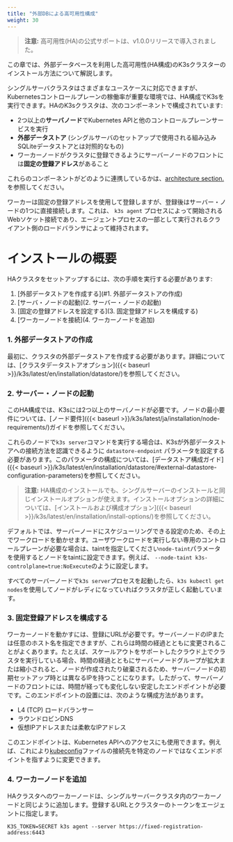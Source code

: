 ```yaml
---
title: "外部DBによる高可用性構成"
weight: 30
---
```


>**注意:** 高可用性(HA)の公式サポートは、v1.0.0リリースで導入されました。

この章では、外部データベースを利用した高可用性(HA構成)のK3sクラスターのインストール方法について解説します。

シングルサーバクラスタはさまざまなユースケースに対応できますが、Kubernetesコントロールプレーンの稼働率が重要な環境では、HA構成でK3sを実行できます。HAのK3sクラスタは、次のコンポーネントで構成されています:

* 2つ以上の**サーバノード**でKubernetes APIと他のコントロールプレーンサービスを実行
* **外部データストア** (シングルサーバのセットアップで使用される組み込みSQLiteデータストアとは対照的なもの)
* ワーカーノードがクラスタに登録できるようにサーバーノードのフロントには**固定の登録アドレス**があること

これらのコンポーネントがどのように連携しているかは、[architecture section.]({{<baseurl>}}/k3s/latest/en/architecture/#high-availability-with-an-external-db)を参照してください。

ワーカーは固定の登録アドレスを使用して登録しますが、登録後はサーバー・ノードの1つに直接接続します。これは、 `k3s agent` プロセスによって開始されるWebソケット接続であり、エージェントプロセスの一部として実行されるクライアント側のロードバランサによって維持されます。

# インストールの概要

HAクラスタをセットアップするには、次の手順を実行する必要があります:

1. [外部データストアを作成する](#1. 外部データストアの作成)
2. [サーバ・ノードの起動](2. サーバー・ノードの起動)
3. [固定の登録アドレスを設定する](3. 固定登録アドレスを構成する)
4. [ワーカーノードを接続](4. ワーカーノードを追加)

### 1. 外部データストアの作成
最初に、クラスタの外部データストアを作成する必要があります。詳細については、[クラスタデータストアオプション]({{< baseurl >}}/k3s/latest/en/installation/datastore/)を参照してください。

### 2. サーバー・ノードの起動
このHA構成では、K3sには2つ以上のサーバノードが必要です。ノードの最小要件については、[ノード要件]({{< baseurl >}}/k3s/latest/ja/installation/node-requirements/)ガイドを参照してください。

これらのノードで`k3s server`コマンドを実行する場合は、K3sが外部データストアへの接続方法を認識できるように `datastore-endpoint` パラメータを設定する必要があります。このパラメータの構成については、[データストア構成ガイド]({{< baseurl >}}/k3s/latest/en/installation/datastore/#external-datastore-configuration-parameters)を参照してください。

> **注意:** HA構成のインストールでも、シングルサーバーのインストールと同じインストールオプションが使えます。インストールオプションの詳細については、[インストールおよび構成オプション]({{< baseurl >}}/k3s/latest/en/installation/install-options/)を参照してください。

デフォルトでは、サーバーノードにスケジューリングできる設定のため、その上でワークロードを動かせます。ユーザワークロードを実行しない専用のコントロールプレーンが必要な場合は、taintを指定してください<span style='white-space:nowrap'>`node-taint`</span>パラメータを使用するとノードをtaintに設定できます。例えば、 <span style='white-space: nowrap'>`--node-taint k3s-controlplane=true:NoExecute`</span>のように設定します。

すべてのサーバーノードで`k3s server`プロセスを起動したら、`k3s kubectl get nodes`を使用してノードがレディになっていればクラスタが正しく起動しています。

### 3. 固定登録アドレスを構成する
ワーカーノードを動かすには、登録にURLが必要です。サーバーノードのIPまたは任意のホスト名を指定できますが、これらは時間の経過とともに変更されることがよくあります。たとえば、スケールアウトをサポートしたクラウド上でクラスタを実行している場合、時間の経過とともにサーバーノードグループが拡大または縮小されると、ノードが作成されたり破棄されるため、サーバーノードの初期セットアップ時とは異なるIPを持つことになります。したがって、サーバーノードのフロントには、時間が経っても変化しない安定したエンドポイントが必要です。このエンドポイントの設置には、次のような構成方法があります。

* L4 (TCP) ロードバランサー
* ラウンドロビンDNS
* 仮想IPアドレスまたは柔軟なIPアドレス

このエンドポイントは、Kubernetes APIへのアクセスにも使用できます。例えば、これにより[kubeconfig](https://kubernetes.io/docs/concepts/configuration/organize-cluster-access-kubeconfig/)ファイルの接続先を特定のノードではなくエンドポイントを指すように変更できます。

### 4. ワーカーノードを追加
HAクラスタへのワーカーノードは、シングルサーバークラスタ内のワーカーノードと同じように追加します。登録するURLとクラスターのトークンをエージェントに指定します。
```
K3S_TOKEN=SECRET k3s agent --server https://fixed-registration-address:6443
```

